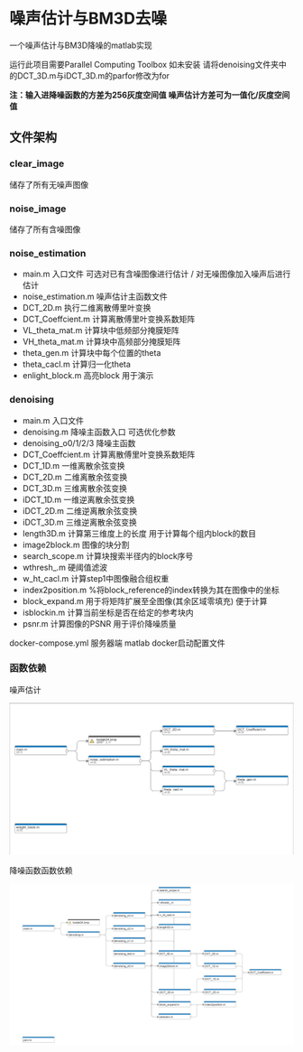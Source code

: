 # 噪声估计与BM3D去噪

一个噪声估计与BM3D降噪的matlab实现

运行此项目需要Parallel Computing Toolbox 如未安装 请将denoising文件夹中的DCT_3D.m与iDCT_3D.m的parfor修改为for


**注：输入进降噪函数的方差为256灰度空间值 噪声估计方差可为一值化/灰度空间值**

## 文件架构

### clear_image

储存了所有无噪声图像

### noise_image

储存了所有含噪图像

### noise_estimation

- main.m 入口文件 可选对已有含噪图像进行估计 / 对无噪图像加入噪声后进行估计
- noise_estimation.m 噪声估计主函数文件
- DCT_2D.m  执行二维离散傅里叶变换
- DCT_Coeffcient.m 计算离散傅里叶变换系数矩阵
- VL_theta_mat.m 计算块中低频部分掩膜矩阵
- VH_theta_mat.m 计算块中高频部分掩膜矩阵
- theta_gen.m 计算块中每个位置的theta
- theta_cacl.m 计算归一化theta
- enlight_block.m 高亮block 用于演示

### denoising

- main.m 入口文件
- denoising.m 降噪主函数入口 可选优化参数
- denoising_o0/1/2/3 降噪主函数
- DCT_Coeffcient.m 计算离散傅里叶变换系数矩阵
- DCT_1D.m 一维离散余弦变换
- DCT_2D.m 二维离散余弦变换
- DCT_3D.m 三维离散余弦变换
- iDCT_1D.m 一维逆离散余弦变换
- iDCT_2D.m 二维逆离散余弦变换
- iDCT_3D.m 三维逆离散余弦变换
- length3D.m 计算第三维度上的长度 用于计算每个组内block的数目
- image2block.m 图像的块分割
- search_scope.m 计算块搜索半径内的block序号
- wthresh_.m 硬阈值滤波
- w_ht_cacl.m 计算step1中图像融合组权重
- index2position.m %将block_reference的index转换为其在图像中的坐标
- block_expand.m 用于将矩阵扩展至全图像(其余区域零填充) 便于计算
- isblockin.m 计算当前坐标是否在给定的参考块内
- psnr.m 计算图像的PSNR 用于评价降噪质量

 docker-compose.yml 服务器端 matlab docker启动配置文件

### 函数依赖

噪声估计

![](./noise_estimation.png "噪声估计函数依赖")

降噪函数函数依赖

![1686675588165](./denoising.png)
